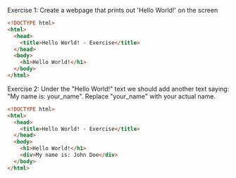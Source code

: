Exercise 1:
Create a webpage that prints out 'Hello World!' on the screen

```html
<!DOCTYPE html>
<html>
  <head>
    <title>Hello World! - Exercise</title>
  </head>
  <body>
    <h1>Hello World!</h1>
  </body>
</html>
```

Exercise 2:
Under the "Hello World!" text we should add another text saying: "My name is: your_name". Replace "your_name" with your actual name.

```html
<!DOCTYPE html>
<html>
  <head>
    <title>Hello World! - Exercise</title>
  </head>
  <body>
    <h1>Hello World!</h1>
    <div>My name is: John Doe</div>
  </body>
</html>
```

